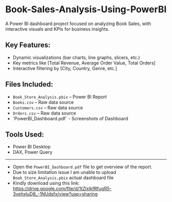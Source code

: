 # Book-Sales-Analysis-Using-PowerBI
A Power BI dashboard project focused on analyzing Book Sales, with interactive visuals and KPIs for business insights.

## Key Features:
- Dynamic visualizations (bar charts, line graphs, slicers, etc.)
- Key metrics like [Total Revenue, Average Order Value, Total Orders]
- Interactive filtering by [City, Country, Genre, etc.]

## Files Included:
- `Book_Store_Analysis.pbix` – Power BI Report
- `Books.csv` – Raw data source
- `Customers.csv` – Raw data source
- `Orders.csv` – Raw data source
- 'PowerBI_Dashboard.pdf` - Screenshots of Dashboard

## Tools Used:
- Power BI Desktop
- DAX, Power Query

---

- Open the `PowerBI_Dashboard.pdf` file to get overview of the report.
- Due to size limitation issue I am unable to upload `Book_Store_Analysis.pbix` actual dashboard file
- Kindly download using this link: https://drive.google.com/file/d/1tZlxlkfRfugR5-3vehxluD8_-1NUdsfx/view?usp=sharing
